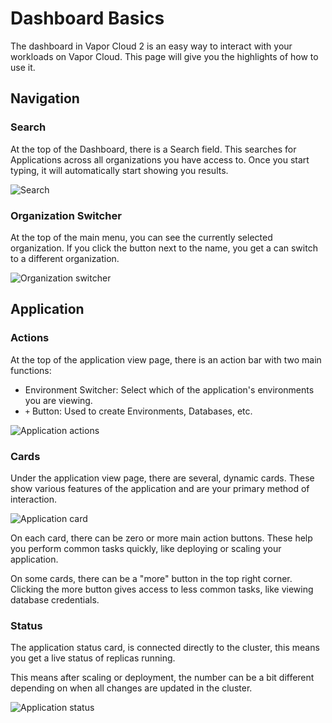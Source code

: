 # Dashboard Basics

The dashboard in Vapor Cloud 2 is an easy way to interact with your workloads on Vapor Cloud. This page will give you the highlights of how to use it.

## Navigation

### Search

At the top of the Dashboard, there is a Search field. This searches for Applications across all organizations you have access to. Once you start typing, it will automatically start showing you results.

![Search](https://cloud2-cdn.ams3.digitaloceanspaces.com/search.png)

### Organization Switcher

At the top of the main menu, you can see the currently selected organization. If you click the button next to the name, you get a can switch to a different organization.

![Organization switcher](https://cloud2-cdn.ams3.cdn.digitaloceanspaces.com/org-switcher.png)

## Application

### Actions

At the top of the application view page, there is an action bar with two main functions:

- Environment Switcher: Select which of the application's environments you are viewing.
- `+` Button: Used to create Environments, Databases, etc.

![Application actions](https://cloud2-cdn.ams3.cdn.digitaloceanspaces.com/application-actions.png)

### Cards

Under the application view page, there are several, dynamic cards. These show various features of the application and are your primary method of interaction.

![Application card](https://cloud2-cdn.ams3.cdn.digitaloceanspaces.com/card.png)

On each card, there can be zero or more main action buttons. These help you perform common tasks quickly, like deploying or scaling your application.

On some cards, there can be a "more" button in the top right corner. Clicking the more button gives access to less common tasks, like viewing database credentials.

### Status

The application status card, is connected directly to the cluster, this means you get a live status of replicas running.

This means after scaling or deployment, the number can be a bit different depending on when all
changes are updated in the cluster.

![Application status](https://cloud2-cdn.ams3.cdn.digitaloceanspaces.com/card-status.png)

